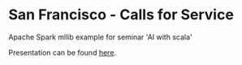 # San Francisco - Calls for Service
Apache Spark mllib example for seminar 'AI with scala'

Presentation can be found [here]([https://docs.google.com/presentation/d/1fsvRNagNxTiBTmhAFAWqq4CQNNhUB3xh7jD1mevqUKc/edit?usp=sharing] "here").
